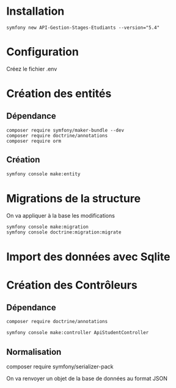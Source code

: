 # Installation

```
symfony new API-Gestion-Stages-Etudiants --version="5.4"
```

# Configuration

Créez le fichier .env

# Création des entités

## Dépendance

```
composer require symfony/maker-bundle --dev
composer require doctrine/annotations
composer require orm
```

## Création

```bash
symfony console make:entity
```

# Migrations de la structure

On va appliquer à la base les modifications

```bash
symfony console make:migration
symfony console doctrine:migration:migrate
```

# Import des données avec Sqlite

# Création des Contrôleurs

## Dépendance

```bash
composer require doctrine/annotations
```

```bash
symfony console make:controller ApiStudentController
```

## Normalisation

composer require symfony/serializer-pack

On va renvoyer un objet de la base de données au format JSON

